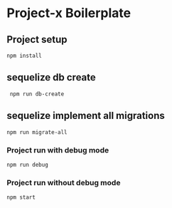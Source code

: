 # Project-x Boilerplate 

## Project setup
```
npm install
```

## sequelize db create
```
 npm run db-create
```

## sequelize implement all migrations
```
npm run migrate-all
```

### Project run with debug mode
```
npm run debug
```

### Project run without debug mode
```
npm start
```


